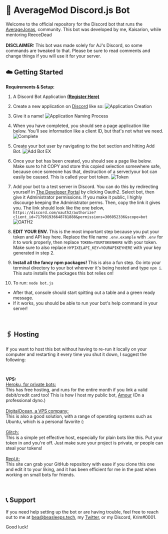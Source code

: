 # 🤖 AverageMod Discord.js Bot
Welcome to the official repository for the Discord bot that runs the [AverageJonas](https://discord.gg/AverageJonas), community. This bot was developed by me, Kaisarion, while mentoring ReeceDead <br/>
<br/>
**DISCLAIMER:** This bot was made solely for AJ's Discord, so some commands are tweaked to that. Please be sure to read comments and change things if you will use it for your server.

## ☁️ Getting Started
**Requirements & Setup:**
1. A Discord Bot Application **[(Register Here)](https://discord.com/developers/applications)** <br/>

2. Create a new application on [Discord](https://discord.com/developers/applications) like so: 
![Application Creation](https://i.imgur.com/GsjFOY7.png) <br/>

3. Give it a name! 
![Application Naming Process](https://i.imgur.com/cWTPN6O.png) <br/>

4. When you have completed, you should see a page application like below. You’ll see information like a client ID, but that's not what we need.
![Complete](https://i.imgur.com/lAXO83I.png) <br/>

5. Create your bot user by navigating to the bot section and hitting Add Bot.
![Add Bot EX](https://i.imgur.com/9paPpGB.png) <br/>

6. Once your bot has been created, you should see a page like below. Make sure to hit COPY and store this copied selection somewhere safe, because once someone has that, destruction of a server/your bot can easily be caused. This is called your bot token.
![Token](https://i.imgur.com/a2obhQG.png) <br/>

7. Add your bot to a test server in Discord. You can do this by redirecting yourself in [The Developer Portal](https://discord.com/developers/applications) by clicking Oauth2. Select bot, then give it Administrator permissions. If you make it public, I highly discourge keeping the Administrator perms. Then, copy the link it gives you. The link should look like the one below, `https://discord.com/oauth2/authorize?client_id=717901936648781888&permissions=306052336&scope=bot`
![OATH2](https://i.imgur.com/hZTzAc0.png) <br/>

8. **EDIT YOUR ENV.** This is the most important step because you put your token and API key here. Replace the file name `.env.example` with `.env` for it to work properly, then replace `TOKEN=YOURTOKENHERE` with your token. Make sure to also replace `HYPIXELAPI_KEY=YOURAPIKEYHERE` with your key generated in step 2. <br/>

9. **Install all the fancy npm packages!** This is also a fun step. Go into your terminal directory to your bot wherever it's being hosted and type `npm i`. This auto installs the packages this bot relies on!  <br/>

10. To run: `node bot.js`
  - After that, console should start spitting out a table and a green ready message.
  - If it works, you should be able to run your bot's help command in your server! <br/>
  <br/>

## 🖇 Hosting
If you want to host this bot without having to re-run it locally on your computer and restarting it every time you shut it down, I suggest the following:

<br/>

**VPS:** <br/>
[Heroku, for private bots:](https://heroku.com)<br/>This has free hosting, and runs for the entire month if you link a valid debit/credit card too! This is how I host my public bot, [Amour](https://amourbot.com) (On a professional dyno.) <br/>
<br/>
[DigitalOcean, a VPS company:](https://m.do.co/c/aecdbe57ea38)<br/>This is also a good solution, with a range of operating systems such as Ubuntu, which is a personal favorite (: <br/>
<br/>
[Glitch:](https://glitch.com/)<br/>This is a simple yet effective host, especially for plain bots like this. Put your token in and you're off. Just make sure your project is private, or people can steal your tokens! <br/>
<br/>
[Repl.it:](https://repl.it/)<br/>This site can grab your GitHub repository with ease if you clone this one and edit it to your liking, and it has been efficient for me in the past when working on small bots for friends.
<br/>

<br/>

## 📞 Support
If you need help setting up the bot or are having trouble, feel free to reach out to me at bea@beasleeps.tech, my [Twitter](https://twitter.com/AmourKrim), or my Discord, Krim#0001.

Good luck!

